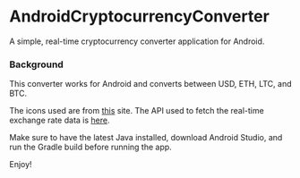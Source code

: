 # AndroidCryptocurrencyConverter

A simple, real-time cryptocurrency converter application for Android.


### Background

This converter works for Android and converts between USD, ETH, LTC, and BTC.

The icons used are from [this](http://cryptoicons.co/) site. The API used to fetch the real-time exchange rate data is [here](https://www.cryptocompare.com/).

Make sure to have the latest Java installed, download Android Studio, and run the Gradle build before running the app.

Enjoy!
